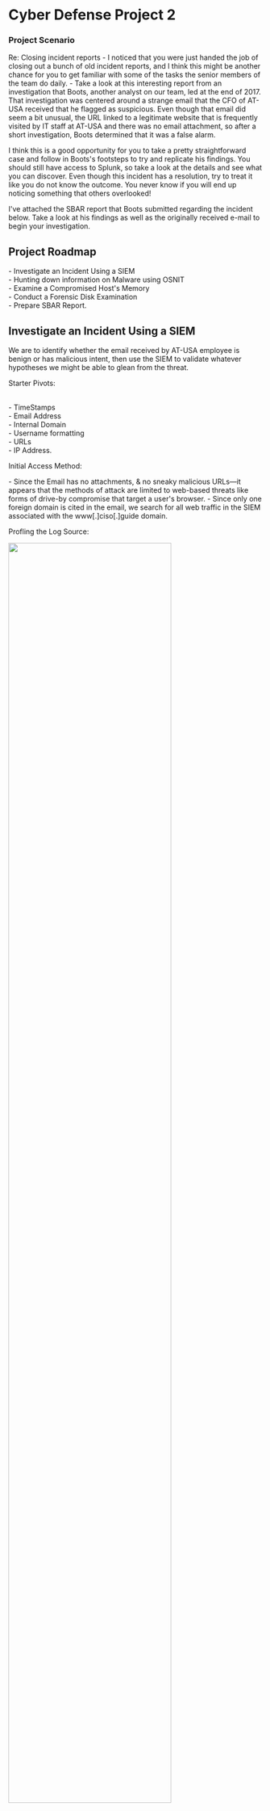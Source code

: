 
<h1>Cyber Defense Project 2</h1>


<h3>Project Scenario</h3>
Re: Closing incident reports
- I noticed that you were just handed the job of closing out a bunch of old incident reports, and I think this might be another chance for you to get familiar with some of the tasks the senior members of the team do daily.
- Take a look at this interesting report from an investigation that Boots, another analyst on our team, led at the end of 2017. That investigation was centered around a strange email that the CFO of AT-USA received that he flagged as suspicious. Even though that email did seem a bit unusual, the URL linked to a legitimate website that is frequently visited by IT staff at AT-USA and there was no email attachment, so after a short investigation, Boots determined that it was a false alarm.

I think this is a good opportunity for you to take a pretty straightforward case and follow in Boots's footsteps to try and replicate his findings. You should still have access to Splunk, so take a look at the details and see what you can discover. Even though this incident has a resolution, try to treat it like you do not know the outcome. You never know if you will end up noticing something that others overlooked!

I've attached the SBAR report that Boots submitted regarding the incident below. Take a look at his findings as well as the originally received e-mail to begin your investigation.

 



<h2>Project Roadmap</h2>
- Investigate an Incident Using a SIEM <br>
- Hunting down information on Malware using OSNIT <br>
- Examine a Compromised Host's Memory <br>
- Conduct a Forensic Disk Examination <br>
- Prepare SBAR Report.

<h2>Investigate an Incident Using a SIEM</h2>
<p>We are to identify whether the  email received by AT-USA employee is benign or has malicious intent, then use the SIEM to validate whatever hypotheses we might be able to glean from the threat.</p>
<b></b><p>Starter Pivots: </p> <br>
- TimeStamps <br>
- Email Address <br>
- Internal Domain <br>
- Username formatting <br> 
- URLs <br>
- IP Address.
<p>Initial Access Method:</p>
- Since the Email has no attachments, & no sneaky malicious URLs—it appears that the methods of attack are limited to web-based threats like forms of drive-by compromise that target a user's browser.
- Since only one foreign domain is cited in the email, we search for all web traffic in the SIEM associated with the www[.]ciso[.]guide domain. <br>

<p>Profling the Log Source: </p>

<img src="" height="80%" width="80%" alt=""/>

<h2>Hunting down information on Malware using OSNIT</h2>

Getting a bird's-eye view of the malware sample using Virus Total <br>
<img src="" height="80%" width="80%" alt=""/>

 Use a Sandbox to perform hybrid analysis <br>
<img src="" height="80%" width="80%" alt=""/>

 Dig in deeper using threat intelligence <br>
<img src="" height="80%" width="80%" alt=""/>

Applying OSINT to the investigation <br>
<img src="" height="80%" width="80%" alt=""/>




<h2>Examine a Compromised Host's Memory with Volatility and Atom</h3>

 Investigate Process (with pslist, psscan, and pstree) <br>
<img src="" height="80%" width="80%" alt=""/>

inspect Network Activity (with netscan) <br>
<img src="" height="80%" width="80%" alt=""/>

Identify Ramnit Injected DLLs: <br>

There are three injected DLLs involved with Ramnit: rmnsoft.dll, modules.dll, and hooker.dll.


<h2>Conduct a Forensic Disk Examination with autopsy</h2>
- Get started with Autopsy <br>
- Explore the Filesystem <br>
- Investigate within Autopsy <br>
-Extract and Analyze Registry Hiv using Registry Explorer.

<h2>Tools and Technologies Used</h2>
- Volatility and Atom <br>
- Splunk <br>
- Autopsy<br>
- Registry Explorer
- Amazon WorkSpaces as Virtual Machine 
